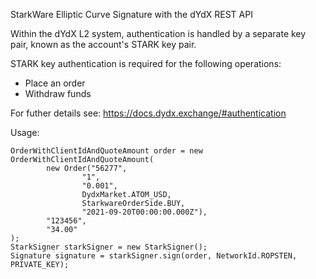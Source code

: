 StarkWare Elliptic Curve Signature with the dYdX REST API

Within the dYdX L2 system, authentication is handled by a separate key pair, known as the account's STARK key pair.

STARK key authentication is required for the following operations:

* Place an order
* Withdraw funds

For futher details see:
https://docs.dydx.exchange/#authentication

Usage:

```
OrderWithClientIdAndQuoteAmount order = new OrderWithClientIdAndQuoteAmount(
        new Order("56277",
                "1",
                "0.001",
                DydxMarket.ATOM_USD,
                StarkwareOrderSide.BUY,
                "2021-09-20T00:00:00.000Z"),
        "123456",
        "34.00"
);
StarkSigner starkSigner = new StarkSigner();
Signature signature = starkSigner.sign(order, NetworkId.ROPSTEN, PRIVATE_KEY);
```
